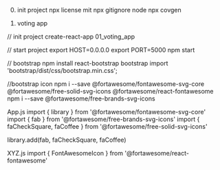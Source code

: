 0. init project
npx license mit
npx gitignore node
npx covgen


01. voting app

// init project
create-react-app 01_voting_app

// start project
export HOST=0.0.0.0
export PORT=5000
npm start

// bootstrap
npm install react-bootstrap bootstrap
import 'bootstrap/dist/css/bootstrap.min.css';

//bootstrap icon
npm i --save @fortawesome/fontawesome-svg-core
@fortawesome/free-solid-svg-icons @fortawesome/react-fontawesome
npm i --save @fortawesome/free-brands-svg-icons

App.js
import { library } from '@fortawesome/fontawesome-svg-core'
import { fab } from '@fortawesome/free-brands-svg-icons'
import { faCheckSquare, faCoffee } from '@fortawesome/free-solid-svg-icons'
 
library.add(fab, faCheckSquare, faCoffee)

XYZ.js
import { FontAwesomeIcon } from '@fortawesome/react-fontawesome'
<FontAwesomeIcon icon='coffee' />
